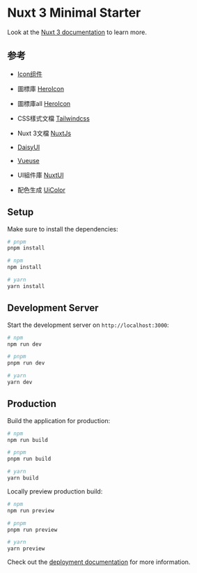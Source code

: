 # Nuxt 3 Minimal Starter

Look at the [Nuxt 3 documentation](https://nuxt.com/docs/getting-started/introduction) to learn more.

## 参考
+ [Icon组件](https://nuxt.com/modules/icon)
+ 圖標庫 [HeroIcon](https://heroicons.com/)
+ 圖標庫all [HeroIcon](https://icones.js.org/collection/heroicons)
+ CSS樣式文檔 [Tailwindcss](https://tailwindcss.com/)
+ Nuxt 3文檔 [NuxtJs](https://nuxtjs.org/)
+ [DaisyUI](https://daisyui.com/docs/themes/)
+ [Vueuse](https://vueuse.org/guide/components.html)


+ UI組件庫 [NuxtUI](https://ui.nuxt.com/getting-started/examples#color-mode-button)
+ 配色生成 [UiColor](https://uicolors.app/create)

## Setup

Make sure to install the dependencies:

```bash
# pnpm
pnpm install

# npm
npm install

# yarn
yarn install
```

## Development Server

Start the development server on `http://localhost:3000`:

```bash
# npm
npm run dev

# pnpm
pnpm run dev

# yarn
yarn dev
```

## Production

Build the application for production:

```bash
# npm
npm run build

# pnpm
pnpm run build

# yarn
yarn build
```

Locally preview production build:

```bash
# npm
npm run preview

# pnpm
pnpm run preview

# yarn
yarn preview
```

Check out the [deployment documentation](https://nuxt.com/docs/getting-started/deployment) for more information.
